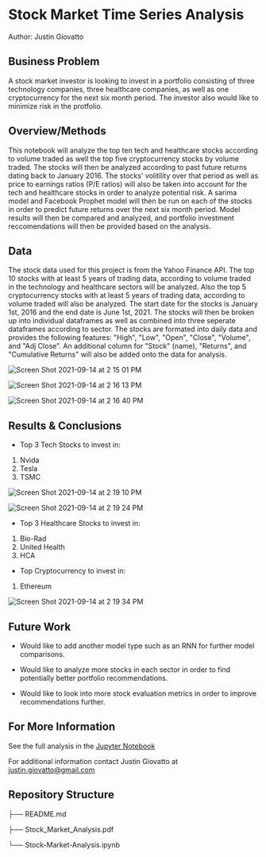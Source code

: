 # Stock Market Time Series Analysis
Author: Justin Giovatto
## Business Problem
A stock market investor is looking to invest in a portfolio consisting of three technology companies, three healthcare companies, as well as one cryptocurrency for the next six month period. The investor also would like to minimize risk in the protfolio. 
## Overview/Methods
This notebook will analyze the top ten tech and healthcare stocks according to volume traded as well the top five cryptocurrency stocks by volume traded. The stocks will then be analyzed according to past future returns dating back to January 2016. The stocks' volitility over that period as well as price to earnings ratios (P/E ratios) will also be taken into account for the tech and healthcare stocks in order to analyze potential risk. A sarima model and Facebook Prophet model will then be run on each of the stocks in order to predict future returns over the next six month period. Model results will then be compared and analyzed, and portfolio investment reccomendations will then be provided based on the analysis. 

## Data
The stock data used for this project is from the Yahoo Finance API. The top 10 stocks with at least 5 years of trading data, according to volume traded in the technology and healthcare sectors will be analyzed. Also the top 5 cryptocurrency stocks with at least 5 years of trading data, according to volume traded will also be analyzed. The start date for the stocks is January 1st, 2016 and the end date is June 1st, 2021. The stocks will then be broken up into individual dataframes as well as combined into three seperate dataframes according to sector. The stocks are formated into daily data and provides the following features: "High", "Low", "Open", "Close", "Volume", and "Adj Close". An additional column for "Stock" (name), "Returns", and "Cumulative Returns" will also be added onto the data for analysis.

![Screen Shot 2021-09-14 at 2 15 01 PM](https://user-images.githubusercontent.com/66973223/133312926-7576720c-99a5-4fd4-b1bb-c2ea1f5eadd3.png)

![Screen Shot 2021-09-14 at 2 16 13 PM](https://user-images.githubusercontent.com/66973223/133313030-3b25dba1-19c4-4f97-a7f9-350261d5d4e4.png)

![Screen Shot 2021-09-14 at 2 16 40 PM](https://user-images.githubusercontent.com/66973223/133313074-b4aa4557-cba1-41f9-8cf9-31d399d79d01.png)

## Results & Conclusions  
* Top 3 Tech Stocks to invest in:
 1. Nvida
 2. Tesla
 3. TSMC

![Screen Shot 2021-09-14 at 2 19 10 PM](https://user-images.githubusercontent.com/66973223/133313840-9e68237a-8603-49b4-a215-f239e058ef52.png)

![Screen Shot 2021-09-14 at 2 19 24 PM](https://user-images.githubusercontent.com/66973223/133313892-e0e45f48-57cf-4e0a-8746-68af3de823b6.png)
     
* Top 3 Healthcare Stocks to invest in:
 1. Bio-Rad
 2. United Health
 3. HCA

     
* Top Cryptocurrency to invest in:
 1. Ethereum

![Screen Shot 2021-09-14 at 2 19 34 PM](https://user-images.githubusercontent.com/66973223/133313949-f1894a33-2bbe-4933-afeb-7c41b172ab8c.png)
 
## Future Work
 - Would like to add another model type such as an RNN for further model comparisons.
 
 
 - Would like to analyze more stocks in each sector in order to find potentially better portfolio recommendations.
 
 
 - Would like to look into more stock evaluation metrics in order to improve recommendations further.

## For More Information
See the full analysis in the [Jupyter Notebook](https://github.com/jmg0144/Stock-Market-Analysis/blob/main/Stock-Market-Analysis.ipynb) 

For additional information contact Justin Giovatto at justin.giovatto@gmail.com

## Repository Structure

├── README.md

├── Stock_Market_Analysis.pdf

└── Stock-Market-Analysis.ipynb
